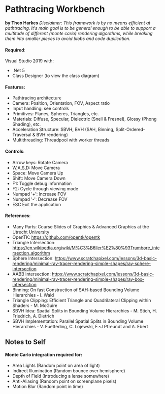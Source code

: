 # Pathtracing Workbench
**by Theo Harkes**
*Disclaimer: This framework is by no means efficient at pathtracing. It's main goal is to be general enough to be able to support a multitude of different (monte carlo) rendering algorithms, while breaking them into smaller pieces to avoid blobs and code duplication.*

#### Required:
Visual Studio 2019 with:
- .Net 5
- Class Designer (to view the class diagram)

#### Features:
- Pathtracing architecture
- Camera: Position, Orientation, FOV, Aspect ratio
- Input handling: see controls
- Primitives: Planes, Spheres, Triangles, etc.
- Materials: Diffuse, Specular, Dielectric (Snell & Fresnel), Glossy (Phong Shading), etc.
- Acceleration Structure: SBVH, BVH (SAH, Binning, Split-Ordered-Traversal & BVH rendering)
- Multithreading: Threadpool with worker threads

#### Controls:
- Arrow keys:   Rotate Camera
- W,A,S,D:      Move Camera
- Space:        Move Camera Up
- Shift:        Move Camera Down
- F1:           Toggle debug information
- F2:           Cycle through viewing mode
- Numpad '+':   Increase FOV
- Numpad '-':   Decrease FOV
- ESC           Exit the application

#### References:
- Many Parts: Course Slides of Graphics & Advanced Graphics at the Utrecht University
- OpenTK: https://github.com/opentk/opentk
- Triangle Intersection: https://en.wikipedia.org/wiki/M%C3%B6ller%E2%80%93Trumbore_intersection_algorithm
- Sphere Intersection: https://www.scratchapixel.com/lessons/3d-basic-rendering/minimal-ray-tracer-rendering-simple-shapes/ray-sphere-intersection
- AABB Intersection: https://www.scratchapixel.com/lessons/3d-basic-rendering/minimal-ray-tracer-rendering-simple-shapes/ray-box-intersection
- Binning: On fast Construction of SAH-based Bounding Volume Hierarchies - I. Wald
- Triangle Clipping: Efficient Triangle and Quadrilateral Clipping within Shaders - M. McGuire
- SBVH Idea: Spatial Splits in Bounding Volume Hierarchies - M. Stich, H. Friedrich, A. Dietrich
- SBVH Implementation: Parallel Spatial Splits in Bounding Volume Hierarchies - V. Fuetterling, C. Lojewski, F.-J Pfreundt and A. Ebert

## Notes to Self
#### Monte Carlo integration required for:
- Area Lights (Random point on area of light)
- Indirect Illumination (Random bounce over hemisphere)
- Depth of Field (Introducing a lense somewhere)
- Anti-Aliasing (Random point on screenplane pixels)
- Motion Blur (Random point in time)
